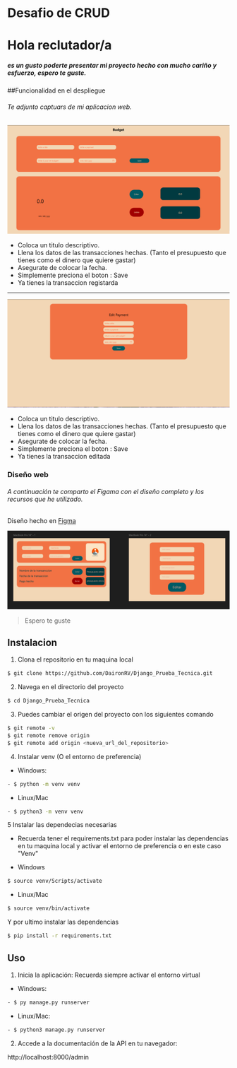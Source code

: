﻿# Desafio de CRUD


# Hola reclutador/a

##### es un gusto poderte presentar mi proyecto hecho con mucho cariño y esfuerzo, espero te guste. 

##Funcionalidad en el despliegue
###### Te adjunto captuars de mi aplicacion web.
![](https://github.com/DaironRV/Django_Prueba_Tecnica/blob/main/pagina%20Django%20prueba%20.png)

- Coloca un titulo descriptivo.
- Llena los datos de las transacciones hechas. (Tanto el presupuesto que tienes como el dinero que quiere gastar)
- Asegurate de colocar la fecha.
- Simplemente preciona el boton :  Save
- Ya tienes la transaccion registarda

------------

![](https://github.com/DaironRV/Django_Prueba_Tecnica/blob/main/Edit%20payment.png)

- Coloca un titulo descriptivo.
- Llena los datos de las transacciones hechas. (Tanto el presupuesto que tienes como el dinero que quiere gastar)
- Asegurate de colocar la fecha.
- Simplemente preciona el boton :  Save
- Ya tienes la transaccion editada





### Diseño web
###### A continuación te  comparto el Figama con el diseño completo y los recursos que he utilizado.

Diseño hecho en [Figma](https://www.figma.com/design/Knm3UsUub82eVhL4hvEEWJ/Untitled?node-id=0-1&t=DBJhaboQLF05nIUH-1)

![](https://github.com/DaironRV/Django_Prueba_Tecnica/blob/main/Figma.png)

>Espero te guste




## Instalacion

1. Clona el repositorio en tu maquina local
```bash
$ git clone https://github.com/DaironRV/Django_Prueba_Tecnica.git
```

2. Navega en el directorio del proyecto 
```bash
$ cd Django_Prueba_Tecnica
```

3. Puedes cambiar el origen del proyecto con los siguientes comando

```bash
$ git remote -v
$ git remote remove origin
$ git remote add origin <nueva_url_del_repositorio>
```

4. Instalar venv (O el entorno de preferencia)
- Windows:
```bash
- $ python -m venv venv
```
- Linux/Mac
```bash
- $ python3 -m venv venv
```


5 Instalar las dependecias necesarias
- Recuerda tener el requirements.txt para poder instalar las dependencias en tu maquina local y activar el entorno de preferencia o en este caso "Venv"

- Windows
```bash
$ source venv/Scripts/activate
```

- Linux/Mac
```bash
$ source venv/bin/activate
```
Y por ultimo instalar las dependencias

```bash
$ pip install -r requirements.txt
```

## Uso

1. Inicia la aplicación: Recuerda siempre activar el entorno virtual

- Windows:

```bash
- $ py manage.py runserver 
```

- Linux/Mac:

```bash
- $ python3 manage.py runserver
```

2. Accede a la documentación de la API en tu navegador:

http://localhost:8000/admin


